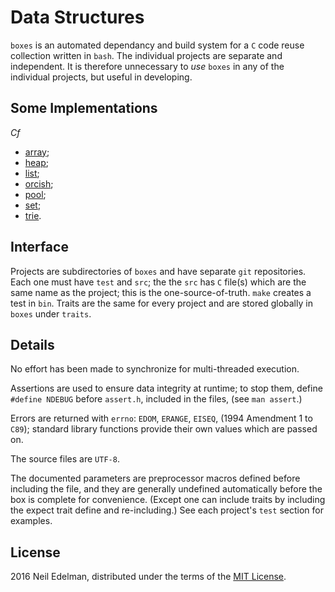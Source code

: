 # Data Structures #

`boxes` is an automated dependancy and build system for a `C` code reuse
collection written in `bash`. The individual projects are separate and
independent. It is therefore unnecessary to _use_ `boxes` in any of the
individual projects, but useful in developing.

## Some Implementations ##

_Cf_

* [array](https://github.com/neil-edelman/array);
* [heap](https://github.com/neil-edelman/heap);
* [list](https://github.com/neil-edelman/list);
* [orcish](https://github.com/neil-edelman/orcish);
* [pool](https://github.com/neil-edelman/pool);
* [set](https://github.com/neil-edelman/set);
* [trie](https://github.com/neil-edelman/trie).

## Interface ##

Projects are subdirectories of `boxes` and have separate `git` repositories.
Each one must have `test` and `src`; the the `src` has `C` file(s) which are
the same name as the project; this is the one-source-of-truth. `make` creates
a test in `bin`. Traits are the same for every project and are stored globally
in `boxes` under `traits`.

## Details ##

No effort has been made to synchronize for multi-threaded execution.

Assertions are used to ensure data integrity at runtime; to stop them,
define `#define NDEBUG` before `assert.h`, included in the files, (see
`man assert`.)

Errors are returned with `errno`: `EDOM`, `ERANGE`, `EISEQ`, (1994
Amendment 1 to `C89`); standard library functions provide their own
values which are passed on.

The source files are `UTF-8`.

The documented parameters are preprocessor macros defined before
including the file, and they are generally undefined automatically before
the box is complete for convenience. (Except one can include traits by
including the expect trait define and re-including.) See each project's
`test` section for examples.

## License ##

2016 Neil Edelman, distributed under the terms of the
[MIT License](https://opensource.org/licenses/MIT).

